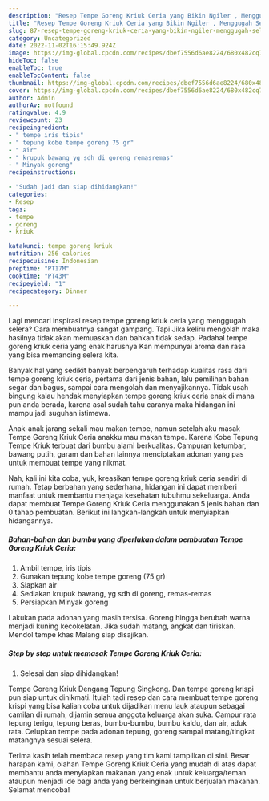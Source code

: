 ```yaml
---
description: "Resep Tempe Goreng Kriuk Ceria yang Bikin Ngiler , Menggugah Selera"
title: "Resep Tempe Goreng Kriuk Ceria yang Bikin Ngiler , Menggugah Selera"
slug: 87-resep-tempe-goreng-kriuk-ceria-yang-bikin-ngiler-menggugah-selera
category: Uncategorized
date: 2022-11-02T16:15:49.924Z
image: https://img-global.cpcdn.com/recipes/dbef7556d6ae8224/680x482cq70/tempe-goreng-kriuk-ceria-foto-resep-utama.jpg
hideToc: false
enableToc: true
enableTocContent: false
thumbnail: https://img-global.cpcdn.com/recipes/dbef7556d6ae8224/680x482cq70/tempe-goreng-kriuk-ceria-foto-resep-utama.jpg
cover: https://img-global.cpcdn.com/recipes/dbef7556d6ae8224/680x482cq70/tempe-goreng-kriuk-ceria-foto-resep-utama.jpg
author: Admin
authorAv: notfound
ratingvalue: 4.9
reviewcount: 23
recipeingredient:
- " tempe iris tipis"
- " tepung kobe tempe goreng 75 gr"
- " air"
- " krupuk bawang yg sdh di goreng remasremas"
- " Minyak goreng"
recipeinstructions:

- "Sudah jadi dan siap dihidangkan!"
categories:
- Resep
tags:
- tempe
- goreng
- kriuk

katakunci: tempe goreng kriuk 
nutrition: 256 calories
recipecuisine: Indonesian
preptime: "PT17M"
cooktime: "PT43M"
recipeyield: "1"
recipecategory: Dinner

---
```



Lagi mencari inspirasi resep tempe goreng kriuk ceria yang menggugah selera? Cara membuatnya sangat gampang. Tapi Jika keliru mengolah maka hasilnya tidak akan memuaskan dan bahkan tidak sedap. Padahal tempe goreng kriuk ceria yang enak harusnya Kan mempunyai aroma dan rasa yang bisa memancing selera kita.


Banyak hal yang sedikit banyak berpengaruh terhadap kualitas rasa dari tempe goreng kriuk ceria, pertama dari jenis bahan, lalu pemilihan bahan segar dan bagus, sampai cara mengolah dan menyajikannya. Tidak usah bingung kalau hendak menyiapkan tempe goreng kriuk ceria enak di mana pun anda berada, karena asal sudah tahu caranya maka hidangan ini mampu jadi suguhan istimewa.

Anak-anak jarang sekali mau makan tempe, namun setelah aku masak Tempe Goreng Kriuk Ceria anakku mau makan tempe. Karena Kobe Tepung Tempe Kriuk terbuat dari bumbu alami berkualitas. Campuran ketumbar, bawang putih, garam dan bahan lainnya menciptakan adonan yang pas untuk membuat tempe yang nikmat.


Nah, kali ini kita coba, yuk, kreasikan tempe goreng kriuk ceria sendiri di rumah. Tetap berbahan yang sederhana, hidangan ini dapat memberi manfaat untuk membantu menjaga kesehatan tubuhmu sekeluarga. Anda dapat membuat Tempe Goreng Kriuk Ceria menggunakan 5 jenis bahan dan 0 tahap pembuatan. Berikut ini langkah-langkah untuk menyiapkan hidangannya.

<!--inarticleads1-->

##### Bahan-bahan dan bumbu yang diperlukan dalam pembuatan Tempe Goreng Kriuk Ceria:

1. Ambil  tempe, iris tipis
1. Gunakan  tepung kobe tempe goreng (75 gr)
1. Siapkan  air
1. Sediakan  krupuk bawang, yg sdh di goreng, remas-remas
1. Persiapkan  Minyak goreng


Lakukan pada adonan yang masih tersisa. Goreng hingga berubah warna menjadi kuning kecokelatan. Jika sudah matang, angkat dan tiriskan. Mendol tempe khas Malang siap disajikan. 

<!--inarticleads2-->

##### Step by step untuk memasak Tempe Goreng Kriuk Ceria:


1. Selesai dan siap dihidangkan!

Tempe Goreng Kriuk Dengang Tepung Singkong. Dan tempe goreng krispi pun siap untuk dinikmati. Itulah tadi resep dan cara membuat tempe goreng krispi yang bisa kalian coba untuk dijadikan menu lauk ataupun sebagai camilan di rumah, dijamin semua anggota keluarga akan suka. Campur rata tepung terigu, tepung beras, bumbu-bumbu, bumbu kaldu, dan air, aduk rata. Celupkan tempe pada adonan tepung, goreng sampai matang/tingkat matangnya sesuai selera. 

Terima kasih telah membaca resep yang tim kami tampilkan di sini. Besar harapan kami, olahan Tempe Goreng Kriuk Ceria yang mudah di atas dapat membantu anda menyiapkan makanan yang enak untuk keluarga/teman ataupun menjadi ide bagi anda yang berkeinginan untuk berjualan makanan. Selamat mencoba!

